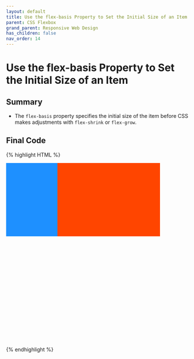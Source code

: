 ```yaml
---
layout: default
title: Use the flex-basis Property to Set the Initial Size of an Item
parent: CSS Flexbox
grand_parent: Responsive Web Design
has_children: false
nav_order: 14
---
```

# Use the flex-basis Property to Set the Initial Size of an Item
## Summary
- The `flex-basis` property specifies the initial size of the item before CSS makes adjustments with `flex-shrink` or `flex-grow`.

## Final Code

{% highlight HTML %}
<style>
  #box-container {
    display: flex;
    height: 500px;
  }

  #box-1 {
    background-color: dodgerblue;
    height: 200px;
    flex-basis: 10em;
  }

  #box-2 {
    background-color: orangered;
    height: 200px;
    flex-basis: 20em;
  }
</style>

<div id="box-container">
  <div id="box-1"></div>
  <div id="box-2"></div>
</div>
{% endhighlight %}